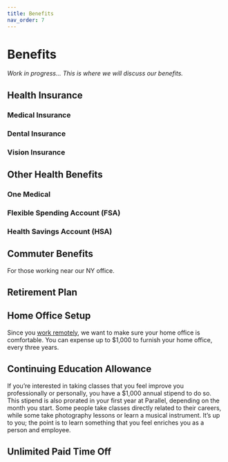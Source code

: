 ```yaml
---
title: Benefits
nav_order: 7
---
```

# Benefits
_Work in progress..._  *This is where we will discuss our benefits.*

## Health Insurance
### Medical Insurance
### Dental Insurance
### Vision Insurance

## Other Health Benefits
### One Medical
### Flexible Spending Account (FSA)
### Health Savings Account (HSA)

## Commuter Benefits
For those working near our NY office.

## Retirement Plan

## Home Office Setup
Since you [work remotely](../work/index.md), we want to make sure your home office is comfortable. You can expense up to $1,000 to furnish your home office, every three years.

## Continuing Education Allowance
If you’re interested in taking classes that you feel improve you professionally or personally, you have a $1,000 annual stipend to do so. This stipend is also prorated in your first year at Parallel, depending on the month you start. Some people take classes directly related to their careers, while some take photography lessons or learn a musical instrument. It’s up to you; the point is to learn something that you feel enriches you as a person and employee.

## Unlimited Paid Time Off
